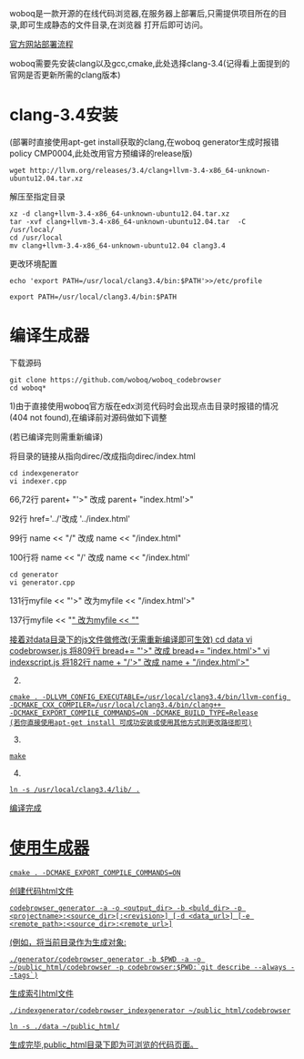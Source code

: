 woboq是一款开源的在线代码浏览器,在服务器上部署后,只需提供项目所在的目录,即可生成静态的文件目录,在浏览器
打开后即可访问。

[官方网站部署流程](https://github.com/woboq/woboq_codebrowser)

woboq需要先安装clang以及gcc,cmake,此处选择clang-3.4(记得看上面提到的官网是否更新所需的clang版本)

clang-3.4安装
======
(部署时直接使用apt-get install获取的clang,在woboq generator生成时报错policy CMP0004,此处改用官方预编译的release版)

    wget http://llvm.org/releases/3.4/clang+llvm-3.4-x86_64-unknown-ubuntu12.04.tar.xz

解压至指定目录

    xz -d clang+llvm-3.4-x86_64-unknown-ubuntu12.04.tar.xz
    tar -xvf clang+llvm-3.4-x86_64-unknown-ubuntu12.04.tar  -C  /usr/local/
    cd /usr/local
    mv clang+llvm-3.4-x86_64-unknown-ubuntu12.04 clang3.4

更改环境配置

    echo 'export PATH=/usr/local/clang3.4/bin:$PATH'>>/etc/profile

    export PATH=/usr/local/clang3.4/bin:$PATH

编译生成器
======
下载源码

    git clone https://github.com/woboq/woboq_codebrowser
    cd woboq*

1)由于直接使用woboq官方版在edx浏览代码时会出现点击目录时报错的情况(404 not found),在编译前对源码做如下调整

(若已编译完则需重新编译)

将目录的链接从指向direc/改成指向direc/index.html

    cd indexgenerator
    vi indexer.cpp

66,72行 parent+ "'>" 改成 parent+ "index.html'>"

92行 href='../'改成  '../index.html'

99行 name << "/" 改成 name << "/index.html"

100行将 name << "/' 改成 name << "/index.html'

    cd generator
    vi generator.cpp
    
131行myfile << "'>" 改为myfile << "/index.html'>"

137行myfile << "<a href='./'>" 改为myfile << "<a href='./index.html'>"

接着对data目录下的js文件做修改(无需重新编译即可生效)
    cd data
    vi codebrowser.js
将809行 bread+= "'>" 改成 bread+= "index.html'>"
    vi indexscript.js
将182行 name + "/'>"  改成 name + "/index.html'>"


 2)

    cmake . -DLLVM_CONFIG_EXECUTABLE=/usr/local/clang3.4/bin/llvm-config 
    -DCMAKE_CXX_COMPILER=/usr/local/clang3.4/bin/clang++ 
    -DCMAKE_EXPORT_COMPILE_COMMANDS=ON -DCMAKE_BUILD_TYPE=Release
    (若你直接使用apt-get install 可成功安装或使用其他方式则更改路径即可)

3)

    make

4)

    ln -s /usr/local/clang3.4/lib/ .

编译完成

使用生成器
======

    cmake . -DCMAKE_EXPORT_COMPILE_COMMANDS=ON

创建代码html文件

    codebrowser_generator -a -o <output_dir> -b <buld_dir> -p <projectname>:<source_dir>[:<revision>] [-d <data_url>] [-e <remote_path>:<source_dir>:<remote_url>]
(例如，将当前目录作为生成对象:

    ./generator/codebrowser_generator -b $PWD -a -o ~/public_html/codebrowser -p codebrowser:$PWD:`git describe --always --tags`)

生成索引html文件

    ./indexgenerator/codebrowser_indexgenerator ~/public_html/codebrowser

    ln -s ./data ~/public_html/

生成完毕,public_html目录下即为可浏览的代码页面。

